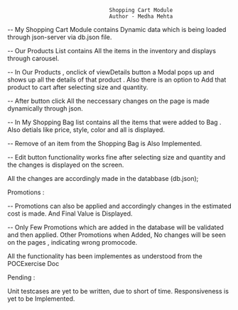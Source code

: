 

                                    Shopping Cart Module 
                                    Author - Medha Mehta

-- My Shopping Cart Module contains Dynamic data which is being loaded through json-server via db.json file.

-- Our Products List contains All the items in the inventory and displays through carousel.

-- In Our Products , onclick of viewDetails button a Modal pops up and shows up all the details of that product . 
   Also there is an option to Add that product to cart after selecting size and quantity.

-- After button click All the neccessary changes on the page is made dynamically through json.

-- In My Shopping Bag list contains all the items that were added to Bag . Also detials like price, style, color and all is displayed.

-- Remove of an item from the Shopping Bag is Also Implemented. 

-- Edit button functionality works fine after selecting size and quantity and the changes is displayed on the screen.

All the changes are accordingly made in the databbase (db.json);

Promotions : 

-- Promotions can also be applied and accordingly changes in the estimated cost is made. And Final Value is Displayed. 

-- Only Few Promotions which are added in the database will be validated and then applied. 
   Other Promotions when Added, No changes will be seen on the pages , indicating wrong promocode.

   All the functionality has been implementes as understood from the POCExercise Doc


   Pending :

   Unit testcases are yet to be written, due to short of time.
   Responsiveness is yet to be Implemented.
